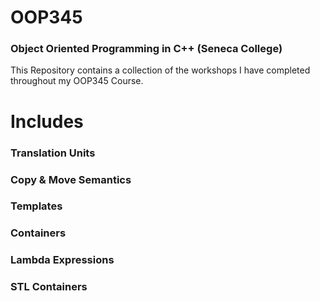# OOP345
### Object Oriented Programming in C++ (Seneca College)
This Repository contains a collection of the workshops I have completed throughout my OOP345 Course.

# Includes 

### Translation Units
### Copy & Move Semantics
### Templates
### Containers
### Lambda Expressions
### STL Containers
